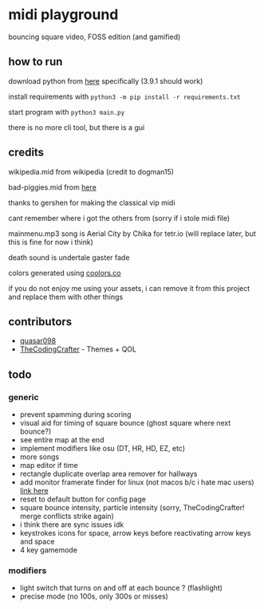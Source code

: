 # midi playground

bouncing square video, FOSS edition (and gamified)

## how to run

download python from [here](https://python.org) specifically (3.9.1 should work)

install requirements with `python3 -m pip install -r requirements.txt`

start program with `python3 main.py`

there is no more cli tool, but there is a gui

## credits

wikipedia.mid from wikipedia (credit to dogman15)

bad-piggies.mid from [here](https://www.vgmusic.com/new-files/Bad_Piggies_MIDIPIANO.mid)

thanks to gershen for making the classical vip midi

cant remember where i got the others from (sorry if i stole midi file)

mainmenu.mp3 song is Aerial City by Chika for tetr.io (will replace later, but this is fine for now i think)

death sound is undertale gaster fade

colors generated using [coolors.co](https://coolors.co/generate)

if you do not enjoy me using your assets, i can remove it from this project and replace them with other things

## contributors

- [quasar098](https://github.com/quasar098)
- [TheCodingCrafter](https://github.com/TheCodingCrafter) - Themes + QOL

## todo

### generic

- prevent spamming during scoring
- visual aid for timing of square bounce (ghost square where next bounce?)
- see entire map at the end
- implement modifiers like osu (DT, HR, HD, EZ, etc)
- more songs
- map editor if time
- rectangle duplicate overlap area remover for hallways
- add monitor framerate finder for linux (not macos b/c i hate mac users) [link here](https://stackoverflow.com/questions/1225057/how-can-i-determine-the-monitor-refresh-rate)
- reset to default button for config page
- square bounce intensity, particle intensity (sorry, TheCodingCrafter! merge conflicts strike again)
- i think there are sync issues idk
- keystrokes icons for space, arrow keys before reactivating arrow keys and space
- 4 key gamemode

### modifiers

- light switch that turns on and off at each bounce ? (flashlight)
- precise mode (no 100s, only 300s or misses)
